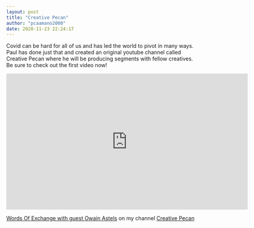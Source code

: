 ```yaml
---
layout: post
title: "Creative Pecan"
author: "pcaamano2000"
date: 2020-11-23 22:24:17
---
```


Covid can be hard for all of us and has led the world to pivot in many ways. Paul has done just that and created an original youtube channel called Creative Pecan where he will be producing segments with fellow creatives. Be sure to check out the first video now!														
														




<iframe src="https://www.youtube.com/watch?v=TyDq13Dn_Js" width="640" height="360" frameborder="0" allow="autoplay; fullscreen" allowfullscreen></iframe>
<p><a href="https://www.youtube.com/watch?v=TyDq13Dn_Js">Words Of Exchange with guest Owain Astels</a> on my channel <a href="https://www.youtube.com/channel/UCBbdmnPbwZYGbdxYAroetpg/">Creative Pecan</a> </p>
